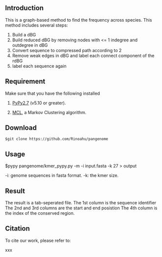 ## Introduction
This is a graph-based method to find the frequency across species. This method includes several steps:

1. Build a dBG
2. Build reduced dBG by removing nodes with <= 1 indegree and outdegree in dBG
3. Convert sequence to compressed path according to 2
4. Remove weak edges in dBG and label each connect component of the rdBG
5. label each sequence again

## Requirement

Make sure that you have the following installed

1. [PyPy2.7](http://pypy.org/download.html "http://pypy.org/download.html") (v5.10 or greater).

2. [MCL](https://micans.org/mcl "https://micans.org/mcl"), a Markov Clustering algorithm.


## Download

    $git clone https://github.com/Rinoahu/pangenome

<!--## Install and Test

    $cd SwiftOrtho
    $bash ./install.sh
    $cd example
    $bash ./run.sh
-->


## Usage
$pypy pangenome/kmer_pypy.py -m -i input.fasta -k 27 > output

-i: genome sequences in fasta format.
-k: the kmer size.


## Result
The result is a tab-seperated file.
The 1st column is the sequence identifier
The 2nd and 3rd columns are the start and end posistion
The 4th column is the index of the conserved region.


## Citation

To cite our work, please refer to:

xxx
